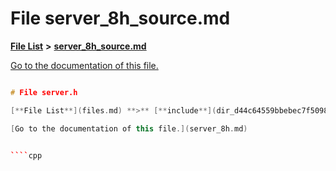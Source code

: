 
# File server\_8h\_source.md

[**File List**](files.md) **>** [**server\_8h\_source.md**](server__8h__source_8md.md)

[Go to the documentation of this file.](server__8h__source_8md.md) 


````cpp

# File server.h

[**File List**](files.md) **>** [**include**](dir_d44c64559bbebec7f509842c48db8b23.md) **>** [**server.h**](server_8h.md)

[Go to the documentation of this file.](server_8h.md) 


````cpp
````

````


